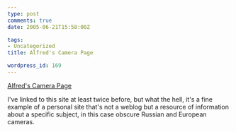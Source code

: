 ```yaml
---
type: post
comments: true
date: 2005-06-21T15:58:00Z

tags:
- Uncategorized
title: Alfred's Camera Page

wordpress_id: 169
---
```


[Alfred's Camera Page](http://cameras.alfredklomp.com/)  

I've linked to this site at least twice before, but what the hell, it's a fine example of a personal site that's not a weblog but a resource of information about a specific subject, in this case obscure Russian and European cameras.  
